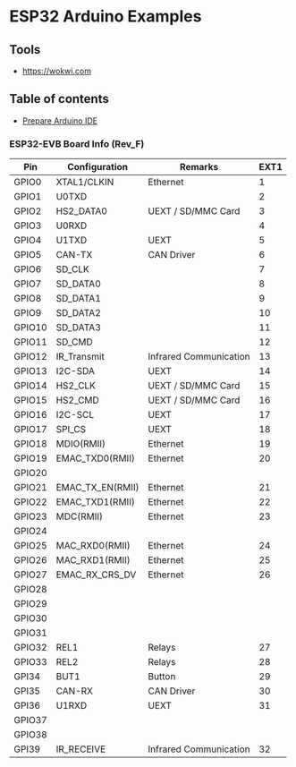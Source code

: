 # ESP32 Arduino Examples

## Tools

- https://wokwi.com

## Table of contents
- [Prepare Arduino IDE](/doc/PrepareArduinoIde.md)


### ESP32-EVB Board Info (Rev_F)

| Pin | Configuration | Remarks | EXT1
| ------------- | ------------- | ------------- | -------------
| GPIO0 | XTAL1/CLKIN | Ethernet | 1
| GPIO1 | U0TXD |  | 2
| GPIO2 | HS2_DATA0 | UEXT / SD/MMC Card | 3
| GPIO3 | U0RXD |  | 4
| GPIO4 | U1TXD | UEXT | 5
| GPIO5 | CAN-TX | CAN Driver | 6
| GPIO6 | SD_CLK |  | 7
| GPIO7 | SD_DATA0 |  | 8
| GPIO8 | SD_DATA1 |  | 9
| GPIO9 | SD_DATA2 |  | 10
| GPIO10 | SD_DATA3 |  | 11
| GPIO11 | SD_CMD |  | 12
| GPIO12 | IR_Transmit | Infrared Communication | 13
| GPIO13 | I2C-SDA | UEXT | 14
| GPIO14 | HS2_CLK | UEXT / SD/MMC Card | 15
| GPIO15 | HS2_CMD | UEXT / SD/MMC Card | 16
| GPIO16 | I2C-SCL | UEXT | 17
| GPIO17 | SPI_CS | UEXT | 18
| GPIO18 | MDIO(RMII) | Ethernet | 19
| GPIO19 | EMAC_TXD0(RMII) | Ethernet | 20
| GPIO20 |  |  |
| GPIO21 | EMAC_TX_EN(RMII) | Ethernet | 21
| GPIO22 | EMAC_TXD1(RMII) | Ethernet | 22
| GPIO23 | MDC(RMII) | Ethernet | 23
| GPIO24 |  |  |
| GPIO25 | MAC_RXD0(RMII) | Ethernet | 24
| GPIO26 | MAC_RXD1(RMII) | Ethernet | 25
| GPIO27 | EMAC_RX_CRS_DV | Ethernet | 26
| GPIO28 |  |  |
| GPIO29 |  |  |
| GPIO30 |  |  |
| GPIO31 |  |  |
| GPIO32 | REL1 | Relays | 27
| GPIO33 | REL2 | Relays | 28
| GPI34 | BUT1 | Button | 29
| GPI35 | CAN-RX | CAN Driver | 30
| GPI36 | U1RXD | UEXT | 31
| GPIO37 |  |  |
| GPIO38 |  |  |
| GPI39 | IR_RECEIVE | Infrared Communication | 32
